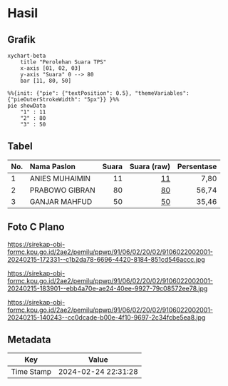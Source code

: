 # Hasil

## Grafik

```mermaid
xychart-beta
    title "Perolehan Suara TPS"
    x-axis [01, 02, 03]
    y-axis "Suara" 0 --> 80
    bar [11, 80, 50]
```

```mermaid
%%{init: {"pie": {"textPosition": 0.5}, "themeVariables": {"pieOuterStrokeWidth": "5px"}} }%%
pie showData
    "1" : 11
    "2" : 80
    "3" : 50
```

## Tabel

| No. | Nama Paslon    | Suara | Suara (raw) | Persentase |
|:--- |:-------------- | -----:| -----------:| ----------:|
| 1   | ANIES MUHAIMIN | 11    | [11][p-1]   | 7,80       |
| 2   | PRABOWO GIBRAN | 80    | [80][p-2]   | 56,74      |
| 3   | GANJAR MAHFUD  | 50    | [50][p-3]   | 35,46      |


[p-1]: https://github.com/gigit-pemilu/pemilu-2024-91-papua/blob/main/pilpres/hitung-suara/sub/91-papua/sub/06-biak-numfor/sub/02-biak-utara/sub/2002-andei/sub/001-tps/sub/paslon-1.txt
[p-2]: https://github.com/gigit-pemilu/pemilu-2024-91-papua/blob/main/pilpres/hitung-suara/sub/91-papua/sub/06-biak-numfor/sub/02-biak-utara/sub/2002-andei/sub/001-tps/sub/paslon-2.txt
[p-3]: https://github.com/gigit-pemilu/pemilu-2024-91-papua/blob/main/pilpres/hitung-suara/sub/91-papua/sub/06-biak-numfor/sub/02-biak-utara/sub/2002-andei/sub/001-tps/sub/paslon-3.txt

## Foto C Plano

https://sirekap-obj-formc.kpu.go.id/2ae2/pemilu/ppwp/91/06/02/20/02/9106022002001-20240215-172331--c1b2da78-6696-4420-8184-851cd546accc.jpg

https://sirekap-obj-formc.kpu.go.id/2ae2/pemilu/ppwp/91/06/02/20/02/9106022002001-20240215-183901--ebb4a70e-ae24-40ee-9927-79c08572ee78.jpg

https://sirekap-obj-formc.kpu.go.id/2ae2/pemilu/ppwp/91/06/02/20/02/9106022002001-20240215-140243--cc0dcade-b00e-4f10-9697-2c34fcbe5ea8.jpg


## Metadata

| Key        | Value               |
| ---------- | ------------------- |
| Time Stamp | 2024-02-24 22:31:28 |



